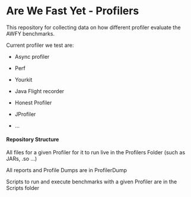 Are We Fast Yet - Profilers
==========================

This repository for collecting data on how different profiler evaluate the AWFY benchmarks. 

 


Current profiler we test are:  

 - Async profiler 

 - Perf 

 - Yourkit 

 - Java Flight recorder  

 - Honest Profiler

 - JProfiler

 - … 
 
 
 #### Repository Structure  

All files for a given Profiler for it to run live in the Profilers Folder (such as JARs, .so …) 

All reports and Profile Dumps are in ProfilerDump 

Scripts to run and execute benchmarks with a given Profiler are in the Scripts folder  

 
